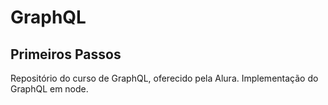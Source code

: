 # GraphQL 

## Primeiros Passos

Repositório do curso de GraphQL, oferecido pela Alura.
Implementação do GraphQL em node.
